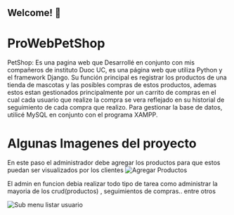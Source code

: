 ## Welcome! 👋

# ProWebPetShop

PetShop: Es una pagina web que Desarrollé en conjunto con mis compañeros de instituto Duoc UC, es una página web que utiliza Python y el framework Django. 
Su función principal es registrar los productos de una tienda de mascotas y las 
posibles compras de estos productos, ademas estos estan gestionados principalmente por un carrito de compras en el cual cada usuario que realize la compra se vera reflejado en su historial de seguimiento de cada compra que realizo. Para gestionar la base de datos, utilicé MySQL en conjunto con el programa XAMPP.


# Algunas Imagenes del proyecto

En este paso el administrador debe agregar los productos para que estos puedan ser visualizados por los clientes
![Agregar Productos](https://github.com/JaimeAndresG/ProWebPetShop/assets/101838917/0e6703fb-b6fd-4670-b743-b7ca7abe8bc1)


El admin en funcion debia realizar todo tipo de tarea como administrar la mayoria de los crud(productos) , seguimientos de compras.. entre otros

![Sub menu listar usuario](https://github.com/JaimeAndresG/ProWebPetShop/assets/101838917/ddc55830-9d6e-4ebc-9ced-7d83243c0ee5)
